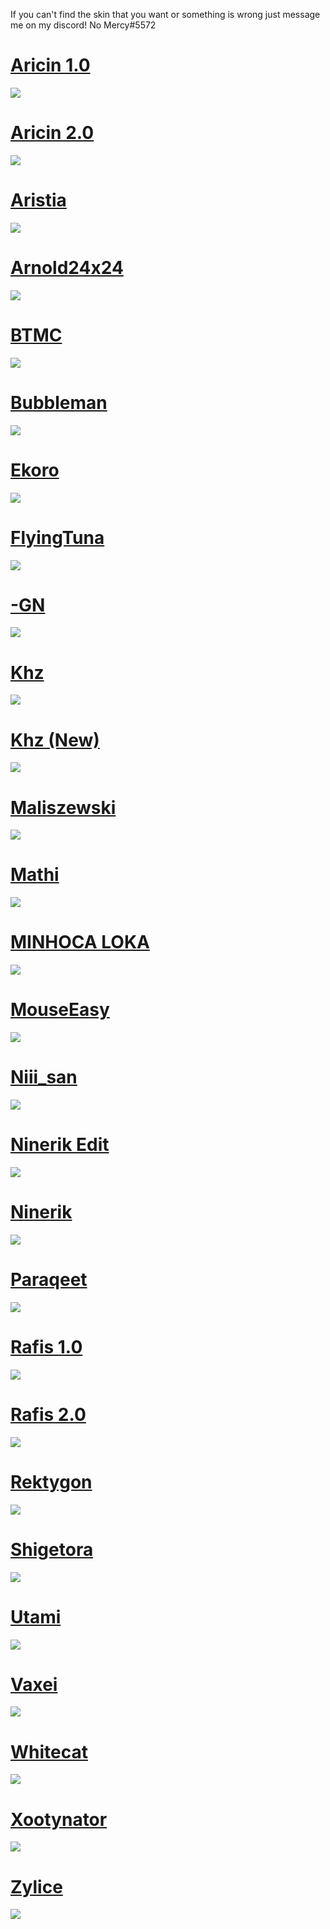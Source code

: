 If you can't find the skin that you want or something is wrong just message me on my discord! No Mercy#5572

# [Aricin 1.0](https://drive.google.com/file/d/1KhCqh1nx97Dix8GfG2RUjzGoCCLLfIDW/view?usp=sharing)
![](https://osu.ppy.sh/ss/18045397/3230)
# [Aricin 2.0](https://drive.google.com/file/d/1uDmjkTZdyfl_BXgLBzmkiWPp2GSb3c91/view?usp=sharing)
![](https://osu.ppy.sh/ss/18045396/5b8a)
# [Aristia](https://drive.google.com/file/d/1AhZO3s7CJntrt6ieNYhcvNz2VUABAizR/view?usp=sharing)
![](https://osu.ppy.sh/ss/18045474/5427)
# [Arnold24x24](https://drive.google.com/file/d/12Ms3cBblOFL6RQsGMCNlcvr0YO6B9M8g/view?usp=sharing)
![](https://osu.ppy.sh/ss/18045476/f49b)
# [BTMC](https://drive.google.com/file/d/1JfSnTEwVxMIctHAPg2cxogJscecDef6H/view?usp=sharing)
![](https://osu.ppy.sh/ss/18045480/4237)
# [Bubbleman](https://drive.google.com/file/d/1tSOtZIBlgyQ6KnHjNhC_2K5FUqpxs1WX/view?usp=sharing)
![](https://osu.ppy.sh/ss/18045481/a428)
# [Ekoro](https://drive.google.com/file/d/1PvbL8Wr53ZHKspnjq5f_rzOr5a2zPvqX/view?usp=sharing)
![](https://osu.ppy.sh/ss/18045595/6fed)
# [FlyingTuna](https://drive.google.com/file/d/1s-xG1Jmk6aKoA8RwikDWgyNvnFLEndjC/view?usp=sharing)
![](https://osu.ppy.sh/ss/18045488/ea29)
# [-GN](https://drive.google.com/file/d/1yOwyeX1jL5-8HiMSPTrYoC5wNb1_dFpO/view?usp=sharing)
![](https://osu.ppy.sh/ss/18045490/0543)
# [Khz](https://drive.google.com/file/d/1pR2U7hvkc7NKFif2EZ12gAPhSUTBnSjM/view?usp=sharing)
![](https://osu.ppy.sh/ss/18045494/c3ae)
# [Khz (New)](https://drive.google.com/file/d/1Ygm-hm0sXVZi77BmZe3DKIbEp1D0PfCO/view?usp=sharing)
![](https://osu.ppy.sh/ss/18045559/4423)
# [Maliszewski](https://drive.google.com/file/d/1a2kLe9eZspX8hmucQ5LQ2Bkla_JIUWXd/view?usp=sharing)
![](https://osu.ppy.sh/ss/18045498/e207)
# [Mathi](https://drive.google.com/file/d/133F5UIMpZuj05A-IRn787Xln3mPkVDj2/view?usp=sharing)
![](https://osu.ppy.sh/ss/18045500/a58a)
# [MINHOCA LOKA](https://drive.google.com/file/d/1PgOfrVpb2wJkCyzsHNxjfZ287jWcJ8Hq/view?usp=sharing)
![](https://osu.ppy.sh/ss/18045502/bebf)
# [MouseEasy](https://drive.google.com/file/d/1x4ol1cwEdQJUoxuJ-KgV5hQ4KVXleuf3/view?usp=sharing)
![](https://osu.ppy.sh/ss/18045505/849e)
# [Niii_san](https://drive.google.com/file/d/1uBJvTjjRajho3_BQYPJzq-35rfixBRji/view?usp=sharing)
![](https://osu.ppy.sh/ss/18045507/6d06)
# [Ninerik Edit](https://drive.google.com/file/d/14t2MKVGR0MOdQwV-60d10J6kdI9SPDIa/view?usp=sharing)
![](https://osu.ppy.sh/ss/18045493/96a6)
# [Ninerik](https://drive.google.com/file/d/1esNIp7wtmotUnxmxEhSe3q9KHUmXU9jo/view?usp=sharing)
![](https://osu.ppy.sh/ss/18045509/8e2a)
# [Paraqeet](https://drive.google.com/file/d/1dIOX43xQesWXargtNLVkZy2Nwb8vb_pS/view?usp=sharing)
![](https://osu.ppy.sh/ss/18045510/145b)
# [Rafis 1.0](https://drive.google.com/file/d/1dG6Su__l6rogjZZhSfp94-bUVhGAIhV0/view?usp=sharing)
![](https://osu.ppy.sh/ss/18045511/3b6e)
# [Rafis 2.0](https://drive.google.com/file/d/1t4sS93t4mN_q_Uqfkm8qYriSI627Haou/view?usp=sharing)
![](https://osu.ppy.sh/ss/18045512/31a6)
# [Rektygon](https://drive.google.com/file/d/1B1pSqhrHR59cCAc-0mYz-1PSPSyaaOGR/view?usp=sharing)
![](https://osu.ppy.sh/ss/18045514/e03a)
# [Shigetora](https://drive.google.com/file/d/1wkNJ3FLwwwgpqLH9nJ12gwSKQgYXVXG7/view?usp=sharing)
![](https://osu.ppy.sh/ss/18045516/7144)
# [Utami](https://drive.google.com/file/d/1QKGcHwBt41nyfmLFX7WkcvBAivz7YpMA/view?usp=sharing)
![](https://osu.ppy.sh/ss/18045519/4d40)
# [Vaxei](https://drive.google.com/file/d/13z4OP_uzRASo26Jn-wcafbfvi157yA6m/view?usp=sharing)
![](https://osu.ppy.sh/ss/18045522/796d)
# [Whitecat](https://drive.google.com/file/d/1zMtwnfah3v089GmAadGQO1kl9VVPw_-d/view?usp=sharing)
![](https://osu.ppy.sh/ss/18045530/eb52)
# [Xootynator](https://drive.google.com/file/d/1cLTjtdeD7is_58-IbGHbWeuarNi1zEa9/view?usp=sharing)
![](https://osu.ppy.sh/ss/18045597/90c3)
# [Zylice](https://drive.google.com/file/d/1ilLZFhnutTNp_sfzzi8vlEWlLx-N2P2_/view?usp=sharing)
![](https://osu.ppy.sh/ss/18045531/3531)
